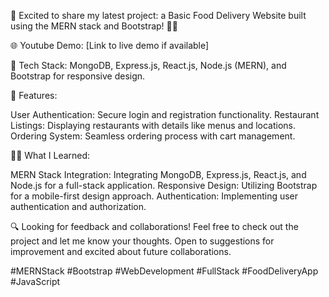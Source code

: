 🚀 Excited to share my latest project: a Basic Food Delivery Website built using the MERN stack and Bootstrap! 🍔🌐

🌐 Youtube Demo: [Link to live demo if available]

🔧 Tech Stack: MongoDB, Express.js, React.js, Node.js (MERN), and Bootstrap for responsive design.

🌟 Features:

User Authentication: Secure login and registration functionality.
Restaurant Listings: Displaying restaurants with details like menus and locations.
Ordering System: Seamless ordering process with cart management.

👨‍💻 What I Learned:

MERN Stack Integration: Integrating MongoDB, Express.js, React.js, and Node.js for a full-stack application.
Responsive Design: Utilizing Bootstrap for a mobile-first design approach.
Authentication: Implementing user authentication and authorization.

🔍 Looking for feedback and collaborations! Feel free to check out the project and let me know your thoughts. Open to suggestions for improvement and excited about future collaborations.

#MERNStack #Bootstrap #WebDevelopment #FullStack #FoodDeliveryApp #JavaScript
